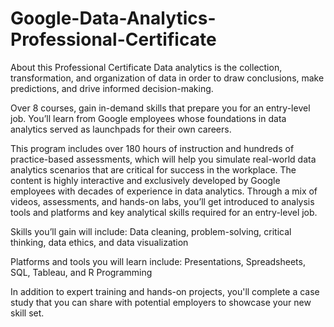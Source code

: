 # Google-Data-Analytics-Professional-Certificate

About this Professional Certificate
Data analytics is the collection, transformation, and organization of data in order to draw conclusions, make predictions, and drive informed decision-making.

Over 8 courses, gain in-demand skills that prepare you for an entry-level job. You’ll learn from Google employees whose foundations in data analytics served as launchpads for their own careers.

This program includes over 180 hours of instruction and hundreds of practice-based assessments, which will help you simulate real-world data analytics scenarios that are critical for success in the workplace. The content is highly interactive and exclusively developed by Google employees with decades of experience in data analytics. Through a mix of videos, assessments, and hands-on labs, you’ll get introduced to analysis tools and platforms and key analytical skills required for an entry-level job.

Skills you’ll gain will include: Data cleaning, problem-solving, critical thinking, data ethics, and data visualization

Platforms and tools you will learn include: Presentations, Spreadsheets, SQL, Tableau, and R Programming

In addition to expert training and hands-on projects, you'll complete a case study that you can share with potential employers to showcase your new skill set.



